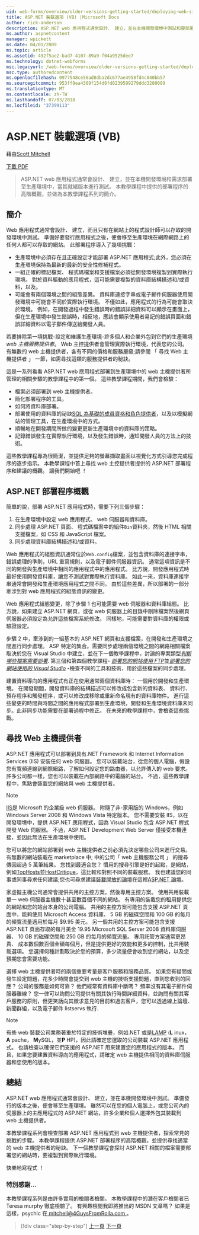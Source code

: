 ```yaml
---
uid: web-forms/overview/older-versions-getting-started/deploying-web-site-projects/asp-net-hosting-options-vb
title: ASP.NET 裝載選項 (VB) |Microsoft Docs
author: rick-anderson
description: ASP.NET web 應用程式通常設計、 建立，並在本機開發環境中測試和要部署到生產環境 o...
ms.author: aspnetcontent
manager: wpickett
ms.date: 04/01/2009
ms.topic: article
ms.assetid: 492f5ae2-bad7-4107-89a9-f04a9525dee7
ms.technology: dotnet-webforms
msc.legacyurl: /web-forms/overview/older-versions-getting-started/deploying-web-site-projects/asp-net-hosting-options-vb
msc.type: authoredcontent
ms.openlocfilehash: 0977548ce56ad8dba2dc677ae4958fd4c040bb57
ms.sourcegitcommit: 953ff9ea4369f154d6fd0239599279ddd3280009
ms.translationtype: MT
ms.contentlocale: zh-TW
ms.lasthandoff: 07/03/2018
ms.locfileid: "37399113"
---
```

<a name="aspnet-hosting-options-vb"></a>ASP.NET 裝載選項 (VB)
====================
藉由[Scott Mitchell](https://twitter.com/ScottOnWriting)

[下載 PDF](http://download.microsoft.com/download/E/8/9/E8920AE6-D441-41A7-8A77-9EF8FF970D8B/aspnet_tutorial01_Basics_vb.pdf)

> ASP.NET web 應用程式通常會設計、 建立，並在本機開發環境和需求部署至生產環境中，當其就緒版本進行測試。 本教學課程中提供的部署程序的高階概觀，並做為本教學課程系列的簡介。


## <a name="introduction"></a>簡介

Web 應用程式通常會設計、 建立，而且只有在網站上的程式設計師可以存取的開發環境中測試。 準備好要發行應用程式之後，便會移至生產環境在網際網路上的任何人都可以存取的網站。 此部署程序導入了幾項挑戰：

- 生產環境中必須存在且正確設定才能部署 ASP.NET 應用程式;此外，您必須在生產環境保持為最新的最新的安全性修補程式。
- 一組正確的標記檔案、 程式碼檔案和支援檔案必須從開發環境複製到實際執行環境。 對於資料驅動的應用程式，這可能需要複製的資料庫結構描述和/或資料，以及。
- 可能會有兩個環境之間的組態差異。 資料庫連接字串或電子郵件伺服器使用開發環境中可能會不同於實際執行環境。 不僅如此，應用程式的行為可能會取決於環境。 例如，在開發過程中發生錯誤時的錯誤詳細資料可以顯示在畫面上，但在生產環境中發生錯誤時，相反地，應該會顯示使用者易記的錯誤頁面和錯誤詳細資料以電子郵件傳送給開發人員。

若要排除第一項挑戰-設定和維護生產環境-許多個人和企業外包到它們的生產環境*web 主機服務提供者*。 Web 主控提供者會管理實際執行環境，代表您的公司。 有無數的 web 主機提供者，各有不同的價格和服務層級;請參閱 「 尋找 Web 主機提供者 」 一節，如需尋找這類的服務提供者的秘訣。

這是一系列看看 ASP.NET web 應用程式部署到生產環境中的 web 主機提供者所管理的相關步驟的教學課程中的第一個。 這些教學課程期間，我們會檢驗：

- 檔案必須部署到 web 主機提供者。
- 簡化部署程序的工具。
- 如何將資料庫部署。
- 部署使用的資料庫的祕訣[SQL 為基礎的成員資格和角色提供者](../../older-versions-security/membership/creating-the-membership-schema-in-sql-server-cs.md)，以及以模擬網站的管理工具，在生產環境中的方式。
- 順暢地在開發期間所做的變更更新生產環境中的資料庫的策略。
- 記錄錯誤發生在實際執行環境，以及發生錯誤時，通知開發人員的方法上的技術。

這些教學課程專為很簡潔，並提供足夠的螢幕擷取畫面以視覺化方式引導您完成程序的逐步指示。 本教學課程中首上尋找 web 主控提供者提供的 ASP.NET 部署程序和建議的概觀。 讓我們開始吧 ！

## <a name="an-overview-of-the-aspnet-deployment-process"></a>ASP.NET 部署程序概觀

簡單的說，部署 ASP.NET 應用程式時，需要下列三個步驟：

1. 在生產環境中設定 web 應用程式、 web 伺服器和資料庫。
2. 同步處理 ASP.NET 頁面、 程式碼檔案中的組件`Bin`資料夾，然後 HTML 相關支援檔案，如 CSS 和 JavaScript 檔案。
3. 同步處理資料庫結構描述和/或資料。

Web 應用程式的組態資訊通常位於`Web.config`檔案，並包含資料庫的連接字串，錯誤處理的準則，URL 重寫規則，以及電子郵件伺服器資訊。 通常這項資訊是不同的開發與生產環境中相同的應用程式中的應用程式。 比方說，開發應用程式時最好使用開發資料庫，讓您不測試對實際執行資料庫。 如此一來，資料庫連接字串通常會開發和生產環境應用程式之間不同。 由於這些差異，所以部署的一部分牽涉到對 web 應用程式的組態資訊的變更。

Web 應用程式組態變更，除了步驟 1 也可能需要 web 伺服器和資料庫組態。 比方說，如果建立 ASP.NET 網頁，或從 web 伺服器上的目錄中刪除檔案然後網頁伺服器必須設定為允許這些檔案系統修改。 同樣地，可能需要對資料庫的權限或驗證設定。


步驟 2 中，牽涉到的一組基本的 ASP.NET 網頁和支援檔案，在開發和生產環境之間進行同步處理。 ASP 特定的集合。需要同步處理兩個環境之間的網路相關檔案取決於您在 Visual Studio 中建立，並在下一個教學課程中，討論的專案類型<em>[判斷哪些檔案需要部署](determining-what-files-need-to-be-deployed-vb.md)</em>. 第三個和第四個教學課程- <em>[部署您的網站使用 FTP](deploying-your-site-using-an-ftp-client-vb.md)</em>並<em>[部署您的網站使用的 Visual Studio](deploying-your-site-using-visual-studio-vb.md)</em>  -檢查不同的工具和技術，用於這些檔案的同步處理。

建置資料導向的應用程式有正在使用通常兩個資料庫時： 一個用於開發和生產環境。 在開發期間，開發資料庫的結構描述可以修改成包含新的資料表、 資料行、 預存程序和觸發程序，或可以修改成移除或重新命名現有的資料庫物件。 進行這些變更的時間與時間之間的應用程式部署到生產環境，開發和生產環境資料庫未同步。此非同步功能需要在部署過程中修正。 在未來的教學課程中，會檢查這些挑戰。

## <a name="finding-a-web-host-provider"></a>尋找 Web 主機提供者

ASP.NET 應用程式可以部署到具有.NET Framework 和 Internet Information Services (IIS) 安裝任何 web 伺服器。 您可以裝載站台，從您的個人電腦，假設您有寬頻連線到網際網路，了解如何設定您的路由器，以允許傳入的 web 要求。 許多公司都一樣，您也可以裝載在內部網路中的電腦的站台。 不過，這些教學課程中，焦點會裝載您的網站與 web 主機提供者。

> [!NOTE]
> [IIS](https://www.iis.net/)是 Microsoft 的企業級 web 伺服器。 附隨了非-家用版的 Windows，例如 Windows Server 2008 和 Windows Vista 特定版本。 您不需要安裝 IIS，以在開發環境中，提供 ASP.NET 應用程式，因為 Visual Studio 包含 ASP.NET 程式開發 Web 伺服器。 不過，ASP.NET Development Web Server 僅接受本機連接，並因此無法在生產環境中使用。


您可以將您的網站部署到 web 主機提供者之前必須先決定哪些公司来進行交易。 有無數的網站裝載在 marketplace 中; 中的公司「 web 主機服務公司 」 的搜尋傳回超過 5 萬筆結果。 您找到最適合您？ 慣用的搜尋引擎是好的起點，是網站，例如[TopHosts](http://www.tophosts.com/)並[HostCritique](http://www.hostcritique.net/)，這比較和對照不同的裝載服務。 我也建議您的同事或同事尋求任何建議;您也可尋求建議[裝載開放的論壇](https://forums.asp.net/158.aspx)在這裡[ASP.NET 論壇](https://forums.asp.net/)。

家虛擬主機公司通常會提供共用的主控方案，然後專用主控方案。 使用共用裝載單一 web 伺服器主機數十甚至數百個不同的網站。 有專用的裝載您的租用提供您的網站和您的站台本身的公司電腦。 共用的主控方案可能包含支援 ASP.NET 頁面中，能夠使用 Microsoft Access 資料庫、 5 GB 的磁碟空間和 100 GB 的每月的頻寬流量適用於每月 $9.95 美元。 另一個共用的主控方案可能包含支援 ASP.NET 頁面存取的每月美金 19.95 Microsoft SQL Server 2008 資料庫伺服器、 10 GB 的磁碟空間和 250 GB 的每月的頻寬流量。 專用託管方案通常更昂貴、 成本數個數百個金額每個月，但是提供更好的效能和更多的控制，比共用裝載選項。 您選擇何種計劃取決於您的預算，多少流量便會收到您的網站，以及您預期您會需要功能。

選擇 web 主機提供者時的兩個重要考量是客戶服務和服務品質。 如果您有疑問或發生設定問題，花多少時間會提交到 web 主機的技術支援問題，直到您收到的回應？ 公司的服務是如何可靠？ 他們經常有資料庫中斷嗎？ 頻率沒有其電子郵件伺服器離線？ 您一律可以詢問公司提供有關其執行時間詳細資料，並詢問有關其客戶服務的原則，但更笑話向其徵求意見的目前和過去客戶，您可以透過線上論壇、 新聞群組，以及電子郵件 listservs 執行.

> [!NOTE]
> 有些 web 裝載公司業務著重於特定的技術堆疊，例如.NET 或是[LAMP](http://en.wikipedia.org/wiki/LAMP_stack) (**L** inux， **A** pache， **M**ySQL，並**P** HP)，因此請確定您選取的公司裝載 ASP.NET 應用程式。 也請檢查以確保它們支援的 ASP.NET 用來建置您的應用程式的版本。 而且，如果您要建置資料導向的應用程式，請確定 web 主機提供相同的資料庫伺服器和您使用的版本。


## <a name="summary"></a>總結

ASP.NET web 應用程式通常會設計、 建立，並在本機開發環境中測試。 準備發行的版本之後，便會移至生產環境。 雖然可以在您的個人電腦上，或您公司內的伺服器上的主應用程式的 ASP.NET 網站，許多企業和個人選擇外包其裝載到 web 主機提供者。

本教學課程系列會檢查部署 ASP.NET 應用程式到 web 主機提供者，探索常見的挑戰的步驟。 本教學課程提供 ASP.NET 部署程序的高階概觀，並提供尋找適當的 web 主機提供者的秘訣。 下一個教學課程會探討 ASP.NET 相關的檔案需要部署您的網站時，要複製到實際執行環境。

快樂地寫程式 ！

### <a name="special-thanks-to"></a>特別感謝...

本教學課程系列是由許多實用的檢閱者檢閱。 本教學課程中的潛在客戶檢閱者已 Teresa murphy 徹底檢驗了。 有興趣檢閱我即將推出的 MSDN 文章嗎？ 如果是這樣，psychic 在[ mitchell@4GuysFromRolla.com ](mailto:mitchell@4GuysFromRolla.com)。

> [!div class="step-by-step"]
> [上一頁](users-and-roles-on-the-production-website-cs.md)
> [下一頁](determining-what-files-need-to-be-deployed-vb.md)
